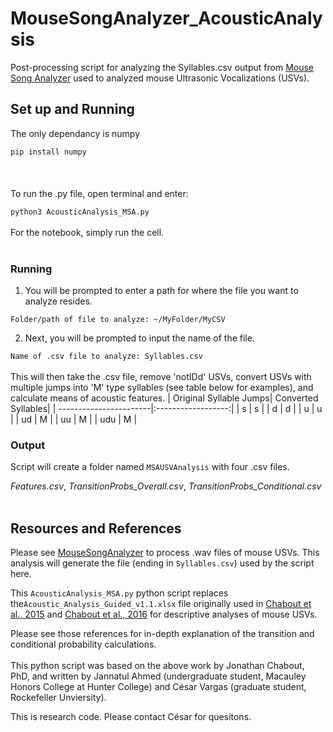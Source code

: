 # MouseSongAnalyzer_AcousticAnalysis
Post-processing script for analyzing the Syllables.csv output from [Mouse Song Analyzer](https://github.com/cvargas4/MouseSongAnalyzer) used to analyzed mouse Ultrasonic Vocalizations (USVs).


## Set up and Running

The only dependancy is numpy

`
pip install numpy
`
<br/><br/>
<br/><br/>
To run the .py file, open terminal and enter:

`
python3 AcousticAnalysis_MSA.py
`
<br/><br/>
For the notebook, simply run the cell.
<br/><br/>
### Running

1. You will be prompted to enter a path for where the file you want to analyze resides.

`
  Folder/path of file to analyze: ~/MyFolder/MyCSV
`

2. Next, you will be prompted to input the name of the file.

`
  Name of .csv file to analyze: Syllables.csv
`
<br/><br/>
This will then take the .csv file, remove 'notIDd' USVs, convert USVs with multiple jumps into 'M' type syllables (see table below for examples), and calculate means of acoustic features.
| Original Syllable Jumps| Converted Syllables| 
| -----------------------|:------------------:| 
|            s           |          s         |
|            d           |          d         |
|            u           |          u         |
|           ud           |          M         |
|           uu           |          M         |
|          udu           |          M         |


### Output
Script will create a folder named `MSAUSVAnalysis` with four .csv files.

*Features.csv*, *TransitionProbs_Overall.csv*, *TransitionProbs_Conditional.csv*
<br/><br/>

## Resources and References
Please see [MouseSongAnalyzer](https://github.com/cvargas4/MouseSongAnalyzer) to process .wav files of mouse USVs. This analysis will generate the file (ending in `Syllables.csv`) used by the script here.

This `AcousticAnalysis_MSA.py` python script replaces the`Acoustic_Analysis_Guided_v1.1.xlsx` file originally used in [Chabout et al., 2015](https://www.frontiersin.org/articles/10.3389/fnbeh.2015.00076/full) and [Chabout et al., 2016](https://www.frontiersin.org/articles/10.3389/fnbeh.2016.00197/full) for descriptive analyses of mouse USVs.

Please see those references for in-depth explanation of the transition and conditional probability calculations.
<br/><br/>
This python script was based on the above work by Jonathan Chabout, PhD, and written by Jannatul Ahmed (undergraduate student, Macauley Honors College at Hunter College) and César Vargas (graduate student, Rockefeller Unviersity). 

This is research code. Please contact César for quesitons.
